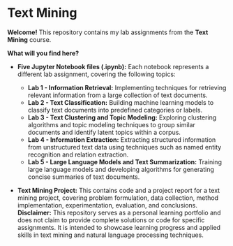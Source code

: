 # Text Mining

**Welcome!** This repository contains my lab assignments from the **Text Mining** course.

**What will you find here?**

* **Five Jupyter Notebook files (.ipynb):** Each notebook represents a different lab assignment, covering the following topics:
    * **Lab 1 - Information Retrieval:** Implementing techniques for retrieving relevant information from a large collection of text documents.
    * **Lab 2 - Text Classification:** Building machine learning models to classify text documents into predefined categories or labels.
    * **Lab 3 - Text Clustering and Topic Modeling:** Exploring clustering algorithms and topic modeling techniques to group similar documents and identify latent topics within a corpus.
    * **Lab 4 - Information Extraction:** Extracting structured information from unstructured text data using techniques such as named entity recognition and relation extraction.
    * **Lab 5 - Large Language Models and Text Summarization:** Training large language models and developing algorithms for generating concise summaries of text documents.

* **Text Mining Project:** This contains code and a project report for a text mining project, covering problem formulation, data collection, method implementation, experimentation, evaluation, and conclusions.
**Disclaimer:** This repository serves as a personal learning portfolio and does not claim to provide complete solutions or code for specific assignments. It is intended to showcase learning progress and applied skills in text mining and natural language processing techniques.
